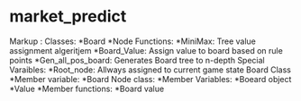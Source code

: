 # market_predict
Markup : Classes:
          *Board
          *Node
        Functions:
          *MiniMax: Tree value assignment algeritjem
          *Board_Value: Assign value to board based on rule points
          *Gen_all_pos_board: Generates Board tree to n-depth
        Special Varaibles:
          *Root_node: Allways assigned to current game state
        Board Class
          *Member variable:
            *Board
        Node class:
          *Member Variables:
            *Boeard object
            *Value
          *Member functions:
            *Board value
